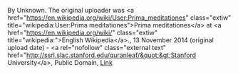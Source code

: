 By Unknown. The original uploader was &lt;a href=&quot;https://en.wikipedia.org/wiki/User:Prima_meditationes&quot; class=&quot;extiw&quot; title=&quot;wikipedia:User:Prima meditationes&quot;&gt;Prima meditationes&lt;/a&gt; at &lt;a href=&quot;https://en.wikipedia.org/wiki/&quot; class=&quot;extiw&quot; title=&quot;wikipedia:&quot;&gt;English Wikipedia&lt;/a&gt;., 13 November 2014 (original upload date) - &lt;a rel=&quot;nofollow&quot; class=&quot;external text&quot; href=&quot;http://ssrl.slac.stanford.edu/quranleaf/&quot;&gt;Stanford University&lt;/a&gt;, Public Domain, <a href="https://commons.wikimedia.org/w/index.php?curid=37028036">Link</a>
